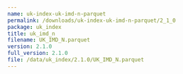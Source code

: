 ```yaml
---
name: uk-index-uk-imd-n-parquet
permalink: /downloads/uk-index-uk-imd-n-parquet/2_1_0
package: uk_index
title: uk_imd_n
filename: UK_IMD_N.parquet
version: 2.1.0
full_version: 2.1.0
file: /data/uk_index/2.1.0/UK_IMD_N.parquet
---
```

